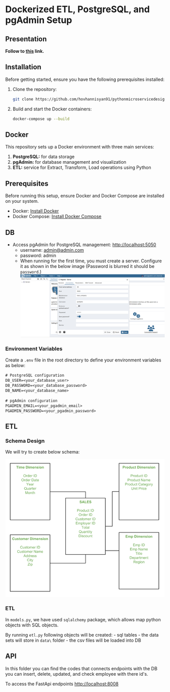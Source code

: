 # Dockerized ETL, PostgreSQL, and pgAdmin Setup

## Presentation 

**Follow to [this](https://hovhannisyan91.github.io/pythonmicroservicedesign/) link.**

## Installation


Before getting started, ensure you have the following prerequisites installed:

1. Clone the repository:
   ```bash
   git clone https://github.com/hovhannisyan91/pythonmicroservicedesign.git
   ```

2. Build and start the Docker containers:
   ```bash
   docker-compose up --build
   ```

## Docker 

This repository sets up a Docker environment with three main services:

1. **PostgreSQL:** for data storage
2. **pgAdmin:** for database management and visualization
3. **ETL:** service for Extract, Transform, Load operations using Python

## Prerequisites

Before running this setup, ensure Docker and Docker Compose are installed on your system.


- Docker: [Install Docker](https://docs.docker.com/get-docker/)
- Docker Compose: [Install Docker Compose](https://docs.docker.com/compose/install/)


## DB

- Access pgAdmin for PostgreSQL management: [http://localhost:5050](http://localhost:5050)
    - username: admin@admin.com 
    - password: admin
    - When running for the first time, you must create a server. Configure it as shown in the below image (Password is blurred it should be `password`.)
    ![Server Setup](docs/imgs/pgadmin_setup.png)

### Environment Variables

Create a `.env` file in the root directory to define your environment variables as below:

```env
# PostgreSQL configuration
DB_USER=<your_database_user>
DB_PASSWORD=<your_database_password>
DB_NAME=<your_database_name>

# pgAdmin configuration
PGADMIN_EMAIL=<your_pgadmin_email>
PGADMIN_PASSWORD=<your_pgadmin_password>
```



## ETL

### Schema Design

We will try to create below schema:

![Star Schema](docs/imgs/star_schema.png)

### ETL

In `models.py`, we have used `sqlalchemy` package, which allows map python objects with SQL objects.

By running `etl.py` following objects will be created:
    - sql tables 
    - the data sets will store in `data\` folder
    - the csv files will be loaded into DB

## API

In this folder you can find the codes that connects endpoints with the DB you can insert, delete, updated, and check employee with there id's.

To access the FastApi endpoints [http://localhost:8008](http://localhost:8008/docs)
